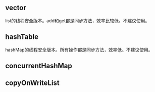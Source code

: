## vector
list的线程安全版本。add和get都是同步方法，效率比较低。不建议使用。

## hashTable
hashMap的线程安全版本。所有操作都是同步方法，效率低。不建议使用。

## concurrentHashMap

## copyOnWriteList



